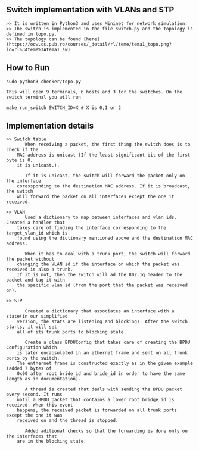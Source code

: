 ## Switch implementation with VLANs and STP
    >> It is written in Python3 and uses Mininet for network simulation.
    >> The switch is implemented in the file switch.py and the topology is defined in topo.py.
    >> The topology can be found [here](https://ocw.cs.pub.ro/courses/_detail/rl/teme/tema1_topo.png?id=rl%3Ateme%3Atema1_sw) 

## How to Run

    sudo python3 checker/topo.py

    This will open 9 terminals, 6 hosts and 3 for the switches. On the switch terminal you will run 

    make run_switch SWITCH_ID=X # X is 0,1 or 2

## Implementation details

    >> Switch table
           When receiving a packet, the first thing the switch does is to check if the
        MAC address is unicast (If the least significant bit of the first byte is 0,
        it is unicast.).

           If it is unicast, the switch will forward the packet only on the interface
        coressponding to the destination MAC address. If it is broadcast, the switch
        will forward the packet on all interfaces except the one it received.

    >> VLAN
           Used a dictionary to map between interfaces and vlan ids. Created a handler that
        takes care of finding the interface corresponding to the target_vlan_id which is 
        found using the dictionary mentioned above and the destination MAC address.

           When it has to deal with a trunk port, the switch will forward the packet without
        changing the VLAN id if the interface on which the packet was received is also a trunk.
        If it is not, then the switch will ad the 802.1q header to the packet and tag it with
        the specific vlan id (from the port that the packet was received on).

    >> STP

           Created a dictionary that associates an interface with a state(in our simplified 
        version, the stats are listening and blocking). After the switch starts, it will set
        all of its trunk ports to blocking state.

           Create a class BPDUConfig that takes care of creating the BPDU Configuration which
        is later encapsulated in an ethernet frame and sent on all trunk ports by the switch.
        The enthernet frame is constructed exactly as in the given example (added 7 bytes of 
        0x00 after root_bride_id and bride_id in order to have the same length as in documentation).

           A thread is created that deals with sending the BPDU packet every second. It runs
        until a BPDU packet that contains a lower root_bridge_id is received. When this event
        happens, the received packet is forwarded on all trunk ports except the one it was
        received on and the thread is stopped. 

           Added aditional checks so that the forwarding is done only on the interfaces that
        are in the blocking state.
